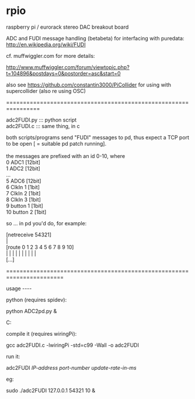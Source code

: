 rpio
====

raspberry pi / eurorack stereo DAC breakout board

ADC and FUDI message handling (betabeta) for interfacing with puredata: http://en.wikipedia.org/wiki/FUDI

cf. muffwiggler.com for more details:

http://www.muffwiggler.com/forum/viewtopic.php?t=104896&postdays=0&postorder=asc&start=0

also see https://github.com/constantin3000/PiCollider for using with supercollider (also re using OSC)

================================================================

adc2FUDI.py  :::  python script<br>
adc2FUDI.c   :::  same thing, in c<br>

both scripts/programs send "FUDI" messages to pd, thus expect a TCP port to be open [ = suitable pd patch running].
<br>
<br>
the messages are prefixed with an id 0-10, where<br>
0  ADC1       [12bit]<br>
1  ADC2       [12bit]<br>
...<br>
5  ADC6       [12bit]<br>
6  ClkIn 1    [1bit] <br>
7  ClkIn 2    [1bit]<br>
8  ClkIn 3    [1bit]<br>
9  button 1   [1bit]<br>
10 button 2   [1bit]<br>


so ... in pd you'd do, for example:<br>

[netreceive 54321]<br>
|<br>
[route 0 1 2 3 4 5 6 7 8 9 10]<br>
| | | | | | | | | | <br>
[...]<br>

=======================================================================

usage ----

python (requires spidev):

python ADC2pd.py &


C:

compile it (requires wiringPi): <br>

gcc adc2FUDI.c -lwiringPi -std=c99 -Wall -o adc2FUDI<br> 

run it: <br>

adc2FUDI  *IP-address*  *port-number*  *update-rate-in-ms* 

eg:

sudo ./adc2FUDI 127.0.0.1 54321 10 & 

